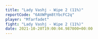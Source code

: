 ```yaml
---
title: "Lady Vashj - Wipe 2 (11%)"
reportCode: "6AVWPgm8tYbcFC2q"
player: "Mfarfadet"
fight: "Lady Vashj - Wipe 2 (11%)"
date: 2021-10-20T19:00:04.987000+00:00
---
```

